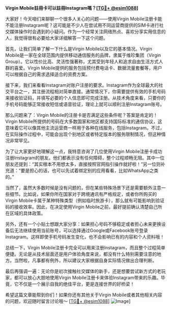 **Virgin Mobile註冊卡可以註冊Instagram嗎？[[TG💪+ @esim1088](https://t.me/s/esim1088)]**

大家好！今天咱们来聊聊一个很多人关心的问题——使用Virgin Mobile注册卡能不能注册Instagram呢？这可能是不少人在尝试用不同运营商提供的SIM卡进行社交媒体操作时会遇到的小疑问。作为一个经常关注网络热点、喜欢分享实用信息的人，我觉得很有必要给大家详细解答一下这个问题。

首先，让我们简单了解一下什么是Virgin Mobile以及它的基本情况。Virgin Mobile是一家在全球范围内提供移动通信服务的品牌，隶属于维珍集团（Virgin Group）。它以性价比高、灵活性强著称，尤其受到年轻人和追求自由生活方式人群的喜爱。Virgin Mobile提供的服务包括预付费电话卡、数据流量套餐等，用户可以根据自己的需求选择适合的资费方案。

接下来，我们来看看Instagram对账户注册的要求。Instagram作为全球最大的社交平台之一，其注册流程相对简单直接。通常情况下，你需要提供有效的手机号码来接收验证码，并填写必要的个人信息即可完成注册。从技术角度来看，只要你的手机号码能够正常接收短信或语音验证，理论上就可以顺利注册Instagram账号。

那么问题来了：Virgin Mobile的注册卡是否满足这些条件呢？答案是肯定的！Virgin Mobile所提供的号码在大多数国家和地区都支持国际标准的通信协议，这意味着它可以像其他主流运营商一样用于各种在线服务，包括Instagram。不过，在实际操作过程中，可能会出现个别地区或者特定版本的服务限制情况，但这种情况非常罕见。

为了让大家更好地理解这一点，我特意咨询了几位使用Virgin Mobile注册卡成功注册Instagram的朋友。他们都表示没有任何障碍，整个过程顺畅无阻。其中一位朋友还提到：“其实根本不用想太多，直接按照官网指引操作就好啦！”另一位则补充道：“要是担心的话，也可以先试着绑定别的应用看看，比如WhatsApp之类的。”

当然了，虽然大多数时候是没有问题的，但在某些特殊场景下还是需要额外注意一些细节。比如说，如果你所在国家对于跨境通讯有严格规定，或者你所购买的Virgin Mobile卡属于某种特殊类型（例如临时旅游卡），那么就有可能影响到验证码的接收效率。因此，在决定使用Virgin Mobile之前，最好提前确认清楚自己所在区域的具体政策。

另外，还有一个小贴士想跟大家分享：如果担心号码不够稳定或者担心未来更换设备后无法继续使用当前账号，可以选择通过Google或Facebook账号登录Instagram。这样即使手机号码发生变化，也不会影响已有的内容和个人资料哦！

总结一下，Virgin Mobile注册卡完全可以用来注册Instagram，而且整个过程简单便捷。无论是从技术层面还是用户体验角度来说，都没有什么特别需要注意的地方。当然啦，凡事都有例外，所以建议大家根据自身实际情况做出合理判断。

最后再强调一遍：无论你是初次接触社交媒体的新手，还是想要尝试新方式的老玩家，都可以放心大胆地使用Virgin Mobile注册卡来体验Instagram带来的乐趣。毕竟，它不仅是一个展示自我的绝佳平台，更是连接世界的好桥梁！

希望这篇文章能帮到你们！如果你还有其他关于Virgin Mobile或者其他相关内容的问题，欢迎随时留言讨论哦～ [[TG💪+ @esim1088](https://t.me/s/esim1088)] ![Image](https://i.postimg.cc/4NQfJmqS/Snipaste-2025-05-13-00-14-12.png)]